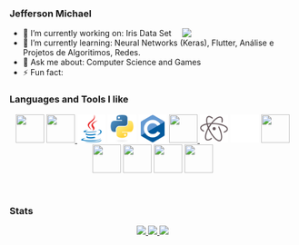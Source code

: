 
### Jefferson Michael
<p>
  <a href="https://spotify-github-profile.vercel.app/api/view?uid=jeffersonjpr&redirect=true">
    <img align="right" width="200" src="https://spotify-github-profile.vercel.app/api/view?uid=jeffersonjpr&cover_image=true">
  </a>

- 🔭 I’m currently working on: Iris Data Set
- 🌱 I’m currently learning: Neural Networks (Keras), Flutter, Análise e Projetos de Algoritimos, Redes.
- 💬 Ask me about: Computer Science and Games
- ⚡ Fun fact:
</p>

### Languages and Tools I like
<p align="center">
<a href="https://www.archlinux.org/"><img src="https://www.archlinux.org/logos/archlinux-icon-crystal-64.svg" width="50px" height="50px "/></a>
<a href="https://joplinapp.org/"><img src="https://upload.wikimedia.org/wikipedia/en/0/08/Joplin-icon.svg" width="50px" height="50px"/> </a>
<a href="https://en.wikipedia.org/wiki/Java_(programming_language)"><img src="https://raw.githubusercontent.com/devicons/devicon/master/icons/java/java-original.svg" width="50px" height="50px"/></a>
<a href="https://www.python.org/"><img src="https://raw.githubusercontent.com/devicons/devicon/master/icons/python/python-original.svg" width="50px" height="50px"/></a>
<a href="https://en.wikipedia.org/wiki/C_(programming_language)"><img src="https://raw.githubusercontent.com/devicons/devicon/master/icons/c/c-original.svg" width="50px" height="50px"/></a>
<a href="https://en.wikipedia.org/wiki/C%2B%2B"><img src="https://upload.wikimedia.org/wikipedia/commons/thumb/1/18/ISO_C%2B%2B_Logo.svg/800px-ISO_C%2B%2B_Logo.svg.png" width="50px" height="50px"/> </a>
<a href="https://atom.io/"><img src="https://raw.githubusercontent.com/devicons/devicon/master/icons/atom/atom-original.svg" width="50px" height="50px"/></a>
<a href="https://github.com/jeffersonjpr"><img src="github.svg" width="50px" height="50px"/></a>
<a href="https://www.anaconda.com/"><img src="https://www.psych.mcgill.ca/labs/mogillab/anaconda2/pkgs/anaconda-navigator-1.4.3-py27_0/lib/python2.7/site-packages/anaconda_navigator/static/images/anaconda-icon-1024x1024.png" width="50px" height="50px"/></a>
<a href="https://jupyter.org/"><img src="https://upload.wikimedia.org/wikipedia/commons/3/38/Jupyter_logo.svg" width="50px" height="50px"/></a>
<a href="https://stackoverflow.com/"><img src="https://upload.wikimedia.org/wikipedia/commons/e/ef/Stack_Overflow_icon.svg" width="50px" height="50px"/></a>
<a href="https://www.tensorflow.org/"><img src="https://www.vectorlogo.zone/logos/tensorflow/tensorflow-icon.svg" width="50px" height="50px"/></a>
<a href="https://keras.io/"><img src="https://upload.wikimedia.org/wikipedia/commons/a/ae/Keras_logo.svg" width="50px" height="50px"/></a>
</p>
<br>

### Stats

<a href="https://github.com/jeffersonjpr">
  <p align="center">
    <img src="https://github-profile-trophy.vercel.app/?username=jeffersonjpr&theme=monokai&no-bg=true&column=7" width="845px"/>
    <img src="https://github-readme-stats.vercel.app/api/top-langs/?username=jeffersonjpr&layout=compact&langs_count=8&theme=monokai" height="175px"/>
    <img src="https://github-readme-stats.vercel.app/api?username=jeffersonjpr&theme=monokai" height="175px"/>
  </p>
</a>

[jeffersonjpr]: https://github.com/jeffersonjpr


<!--
**jeffersonjpr/jeffersonjpr** is a ✨ _special_ ✨ repository because its `README.md` (this file) appears on your GitHub profile.

Here are some ideas to get you started:

- 🔭 I’m currently working on ...
- 🌱 I’m currently learning ...
- 👯 I’m looking to collaborate on ...
- 🤔 I’m looking for help with ...
- 💬 Ask me about ...
- 📫 How to reach me: ...
- 😄 Pronouns: ...
- ⚡ Fun fact: ...

<p align="center">
    <img src="https://spotify-github-profile.vercel.app/api/view?uid=jeffersonjpr&cover_image=true"/>
</p>

wakatime
-->
